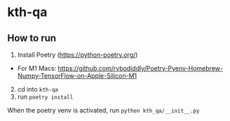 # kth-qa
## How to run
1. Install Poetry (https://python-poetry.org/)
- For M1 Macs: https://github.com/rybodiddly/Poetry-Pyenv-Homebrew-Numpy-TensorFlow-on-Apple-Silicon-M1 
2. cd into ``kth-qa``
3. run ``poetry install``

When the poetry venv is activated, run ``python kth_qa/__init__.py``
